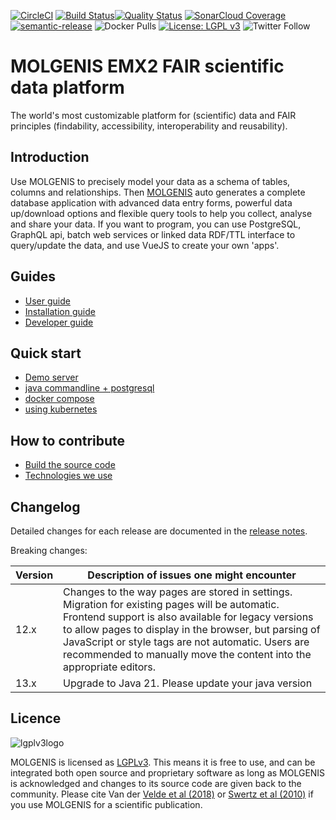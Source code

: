 [![CircleCI](https://circleci.com/gh/molgenis/molgenis-emx2.svg?style=shield)](https://circleci.com/gh/molgenis/molgenis-emx2) 
[![Build Status](https://dev.azure.com/molgenis/molgenis-emx2/_apis/build/status/molgenis.molgenis-emx2?branchName=master)](https://dev.azure.com/molgenis/molgenis-emx2/_build/latest?definitionId=1&branchName=master)[![Quality
Status](https://sonarcloud.io/api/project_badges/measure?project=molgenis_molgenis-emx2&metric=alert_status)](https://sonarcloud.io/dashboard?id=molgenis_molgenis-emx2)
[![SonarCloud Coverage](https://sonarcloud.io/api/project_badges/measure?project=molgenis_molgenis-emx2&metric=coverage)](https://sonarcloud.io/project/overview?id=molgenis_molgenis-emx2)
[![semantic-release](https://img.shields.io/badge/%20%20%F0%9F%93%A6%F0%9F%9A%80-semantic--release-e10079.svg)](https://github.com/semantic-release/semantic-release)
![Docker Pulls](https://img.shields.io/docker/pulls/molgenis/molgenis-emx2)
[![License: LGPL v3](https://img.shields.io/badge/License-LGPL%20v3-blue.svg)](https://www.gnu.org/licenses/lgpl-3.0)
![Twitter Follow](https://img.shields.io/twitter/follow/molgenis?style=social)
  
# MOLGENIS EMX2 FAIR scientific data platform 

The world's most customizable platform for (scientific) data and FAIR principles (findability, accessibility, interoperability and reusability).

## Introduction

Use MOLGENIS to precisely model your data as a schema of tables, columns and relationships. Then [MOLGENIS](http://molgenis.org)
auto generates a complete database application with advanced data entry forms, powerful data up/download options and flexible query tools to help you collect,
analyse and share your data. If you want to program, you can use PostgreSQL, GraphQL api, batch web services or linked data RDF/TTL interface to query/update
the data, and use VueJS to create your own 'apps'.

## Guides

* [User guide](https://molgenis.github.io/molgenis-emx2/#/molgenis/use)
* [Installation guide](https://molgenis.github.io/molgenis-emx2/#/molgenis/run)
* [Developer guide](https://molgenis.github.io/molgenis-emx2/#/molgenis/dev_quickstart)

## Quick start

* [Demo server](https://emx2.dev.molgenis.org)
* [java commandline + postgresql](https://molgenis.github.io/molgenis-emx2/#/molgenis/run_java)
* [docker compose](https://molgenis.github.io/molgenis-emx2/#/molgenis/run_docker)
* [using kubernetes](https://molgenis.github.io/molgenis-emx2/#/molgenis/run_helm)

## How to contribute

* [Build the source code](https://molgenis.github.io/molgenis-emx2/#/molgenis/dev_quickstart)
* [Technologies we use](https://molgenis.github.io/molgenis-emx2/#/molgenis/dev_technologies)

## Changelog

Detailed changes for each release are documented in the [release notes](https://github.com/molgenis/molgenis-emx2/releases).

Breaking changes:

| Version | Description of issues one might encounter |
|---------|-------------------------------------------|
| 12.x    | Changes to the way pages are stored in settings. Migration for existing pages will be automatic. Frontend support is also available for legacy versions to allow pages to display in the browser, but parsing of JavaScript or style tags are not automatic. Users are recommended to manually move the content into the appropriate editors. |
| 13.x    | Upgrade to Java 21. Please update your java version |

## Licence

![lgplv3logo](https://www.gnu.org/graphics/lgplv3-with-text-154x68.png)

MOLGENIS is licensed as [LGPLv3](LICENSE). This means it is free to use, and can be integrated both open source and proprietary software as long as MOLGENIS is
acknowledged and changes to its source code are given back to the community. Please cite Van der [Velde et al (2018)](https://pubmed.ncbi.nlm.nih.gov/30165396)
or [Swertz et al (2010)](https://pubmed.ncbi.nlm.nih.gov/21210979) if you use MOLGENIS for a scientific publication.
